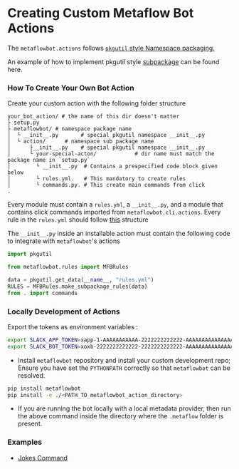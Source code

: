 # Creating Custom Metaflow Bot Actions

The `metaflowbot.actions` follows [`pkgutil` style Namespace packaging.]((https://packaging.python.org/guides/packaging-namespace-packages/#pkgutil-style-namespace-packages).)

An example of how to implement pkgutil style [subpackage](https://github.com/pypa/sample-namespace-packages/tree/master/pkgutil) can be found here.

### How To Create Your Own Bot Action
Create your custom action with the following folder structure

```
your_bot_action/ # the name of this dir doesn't matter
├ setup.py
├ metaflowbot/ # namespace package name
│  └ __init__.py       # special pkgutil namespace __init__.py
│  └ action/      # namespace sub package name
│      ├__init__.py    # special pkgutil namespace __init__.py
│      └ your-special-acton/            # dir name must match the package name in `setup.py`
│        └ __init__.py  # Contains a prespecified code block given below
│        └ rules.yml.   # This mandatory to create rules
│        └ commands.py. # This create main commands from click
.
```

Every module must contain a `rules.yml`, a `__init__.py`, and a module that contains click commands imported from `metaflowbot.cli.actions`. Every rule in the `rules.yml` should follow [this](./Architecture.md##Rule) structure

The `__init__.py` inside an installable action must contain the following code to integrate with `metaflowbot`'s actions
```python
import pkgutil

from metaflowbot.rules import MFBRules

data = pkgutil.get_data(__name__, "rules.yml")
RULES = MFBRules.make_subpackage_rules(data)
from . import commands
```

### Locally Development of Actions 

Export the tokens as environment variables :

```sh
export SLACK_APP_TOKEN=xapp-1-AAAAAAAAAAA-2222222222222-AAAAAAAAAAAAAAAAAAAAAAAAAAAAAAAAAAAAAAAAAAAAAAAAAAAAAAAAAAAAAAAA
export SLACK_BOT_TOKEN=xoxb-2222222222222-2222222222222-AAAAAAAAAAAAAAAAAAAAAAAA
```

- Install `metaflowbot` repository and install your custom development repo; Ensure you have set the `PYTHONPATH` correctly so that `metaflowbot` can be resolved. 

```sh
pip install metaflowbot
pip install -e ./<PATH_TO_metaflowbot_action_directory>
```

- If you are running the bot locally with a local metadata provider, then run the above command inside the directory where the `.metaflow` folder is present.

### Examples
- [Jokes Command](https://github.com/outerbounds/metaflowbot-jokes-action)